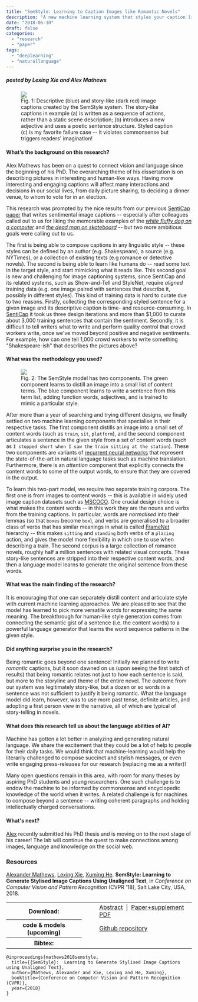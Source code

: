 ```yaml
---
title: "SemStyle: Learning to Caption Images like Romantic Novels"
description: "A new machine learning system that styles your caption like master story-tellers do."
date: "2018-06-10"
draft: false
categories:
  - "research"
  - "paper"
tags:
  - "deeplearning"
  - "naturallanguage"
---
```


##### posted by _Lexing Xie_ and _Alex Mathews_ <br />

<figure class="asn-fig asn-left" style="max-width: 550px;">
    <img src="/img/semstyle/3results.png">
    <figcaption>
      Fig. 1: Descriptive (blue) and story-like (dark red) image captions created by the SemStyle system. The story-like captions in example (a) is written as a sequence of actions, rather than a static scene description; (b) introduces a new adjective and uses a poetic sentence structure. Styled caption (c) is my favorite failure case -- it violates commonsense but triggers readers' imagination!
    </figcaption>
</figure>

<!-- this annotation truncates the post so that only part of it is shown -->
<!-- on homepage: -->
<!--more-->

#### What’s the background on this research?

Alex Mathews has been on a quest to connect vision and language since the beginning of his PhD.
The overarching theme of his dissertation is on describing pictures in interesting and human-like ways. Having more interesting and engaging captions will affect many interactions and decisions in our social lives, from daily picture sharing, to deciding a dinner venue, to whom to vote for in an election.

This research was prompted by the nice results from our previous [SentiCap paper](/post/senticap) that writes sentimental image captions -- especially after colleagues called out to us for liking the memorable examples of the _[white fluffy dog on a computer](/post/senticap)_ and _[the dead man on skateboard](/img/senticap/3x4.jpg)_ -- but two more ambitious goals were calling out to us.

The first is being able to compose captions in any linguistic style -- these styles can be defined by an author (e.g. Shakespeare), a source (e.g. NYTimes), or a collection of existing texts (e.g romance or detective novels). The second is being able to learn like humans do -- read some text in the target style, and start mimicking what it reads like. This second goal is new and challenging for image captioning systems, since SentiCap and its related systems, such as Show-and-Tell and StyleNet, require _aligned_ training data (e.g. one image paired with sentences that describe it, possibly in different styles). This kind of training data is hard to curate due to two reasons. Firstly, collecting the corresponding styled sentence for a given image and its descriptive caption is time- and resource-consuming. In [SentiCap](/post/senticap) it took us three design iterations and more than $1,000 to curate about 3,000 training sentences that contain the sentiment. Secondly, it is difficult to tell writers what to write and perform quality control that crowd workers write, once we've moved beyond positive and negative sentiments. For example, how can one tell 1,000 crowd workers to write something "Shakespeare-ish" that describes the pictures above?


#### What was the methodology you used?

<figure class="asn-fig asn-left" style="max-width: 720px;">
    <img src="/img/semstyle/model.png">
    <figcaption>
      Fig. 2: The SemStyle model has two components. The green component learns to distill an image into a small list of content terms. The blue component learns to write a sentence from this term list, adding function words, adjectives, and is trained to mimic a particular style.
    </figcaption>
</figure>

<!-- talk about model, MT models for content and style -->
After more than a year of searching and trying different designs, we finally settled on two machine learning components that specialise in their respective tasks. The first component distills an image into a small set of content words (such as `train`, `sit`, `platform`), and the second component articulates a sentence in the given style from a set of content words (such as `I stopped short when I saw the train sitting at the station`). These two components are variants of [recurrent neural networks](https://en.wikipedia.org/wiki/Recurrent_neural_network) that represent the state-of-the-art in natural language tasks such as machine translation. Furthermore, there is an _attention_ component that explicitly connects the content words to some of the output words, to ensure that they are covered in the output.

<!-- talk about how to do training -->
To learn this two-part model, we require two separate training corpora. The first one is from images to content words -- this is available in widely used image caption datasets such as [MSCOCO](http://cocodataset.org). One crucial design choice is what makes the content words -- in this work they are the nouns and verbs from the training captions. In particular, words are _normalised_ into their lemmas (so that `boxes` become `box`), and verbs are generalised to a broader class of verbs that has similar meanings in what is called [FrameNet](https://framenet.icsi.berkeley.edu/fndrupal/) hierarchy -- this makes `sitting` and `standing` both verbs of a `placing` action, and gives the model more flexibility in which one to use when describing a train. The second corpus is a large collection of romance novels, roughly half a million sentences with related visual concepts. These story-like sentences are stripped into their respective content words, and then a language model learns to generate the original sentence from these words.

<!-- talk about designing evaluation (auto and human) -->

#### What was the main finding of the research?

It is encouraging that one can separately distill content and articulate style with current machine learning approaches. We are pleased to see that the model has learned to pick more versatile words for expressing the same meaning. The breakthrough for human-like style generation comes from connecting the semantic gist of a sentence (i.e. the content words) to a powerful language generator that learns the word sequence patterns in the given style.


#### Did anything surprise you in the research?

Being romantic goes beyond one sentence! Initially we planned to write _romantic_ captions, but it soon dawned on us (upon seeing the first batch of results) that being romantic relates not just to how each sentence is said, but more to the storyline and theme of the entire novel. The outcome from our system was legitimately story-like, but a dozen or so words in a sentence was not sufficient to justify it being romantic. What the language model did learn, however, was to use more past tense, definite articles, and adopting a first person view in the narrative, all of which are typical of story-telling in novels.

#### What does this research tell us about the language abilities of AI?

Machine has gotten a lot better in analyzing and generating natural language. We share the excitement that they could be a lot of help to people for their daily tasks. We would think that machine-learning would help the literarily challenged to compose succinct and stylish messages, or even write engaging press-releases for our research (replacing me as a writer)!

Many open questions remain in this area, with room for many theses by aspiring PhD students and young researchers. One such challenge is to endow the machine to be informed by commonsense and encyclopedic knowledge of the world when it writes. A related challenge is for machines to compose beyond a sentence -- writing coherent paragraphs and holding intellectually charged conversations.

#### What's next?

[Alex](http://users.cecs.anu.edu.au/~u4534172/) recently submitted his PhD thesis and is moving on to the next stage of his career! The lab will continue the quest to make connections among images, language and knowledge on the social web.

### Resources

[Alexander Mathews](http://users.cecs.anu.edu.au/~u4534172/),
[Lexing Xie](http://users.cecs.anu.edu.au/~xlx/),
[Xuming He](https://xmhe.bitbucket.io/).
**SemStyle: Learning to Generate Stylised Image Captions Using Unaligned Text**,
in *Conference on Computer Vision and Pattern Recognition* (CVPR '18),
Salt Lake City, USA, 2018.

<table>
  <tr>
    <th>Download:</th>
    <td style="padding-left: 3em;">
      <a href="https://arxiv.org/abs/1805.07030">Abstract</a>
      &nbsp;|&nbsp;
      <a href="https://arxiv.org/pdf/1805.07030">Paper+supplement PDF</a>
    </td>
  </tr>
  <tr>
    <th>code & models (upcoming)</th>
    <td style="padding-left: 3em;">
      <a href="https://github.com/computationalmedia/semstyle">Github repository</a>
    </td>
  <tr>
  <tr>
    <th>Bibtex:</th>
    <td></td>
  </tr>
</table>

```
@inproceedings{mathews2018semstyle,
  title={{SemStyle}:  Learning to Generate Stylised Image Captions using Unaligned Text},
  author={Mathews, Alexander and Xie, Lexing and He, Xuming},
  booktitle={Conference on Computer Vision and Pattern Recognition (CVPR)},
  year={2018}
}
```
